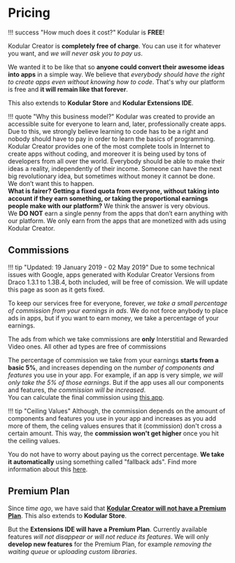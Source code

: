# Pricing

!!! success "How much does it cost?"
    Kodular is **FREE**!

Kodular Creator is **completely free of charge**. You can use it for whatever you want, and _we will never ask you to pay us_.

We wanted it to be like that so **anyone could convert their awesome ideas into apps** in a simple way. We believe that _everybody should have the right to create apps even without knowing how to code_. That's why our platform is free and **it will remain like that forever**.

This also extends to **Kodular Store** and **Kodular Extensions IDE**.

!!! quote "Why this business model?"
    Kodular was created to provide an accessible suite for everyone to learn and, later, professionally create apps. Due to this, we strongly believe learning to code has to be a right and nobody should have to pay in order to learn the basics of programming.  
    Kodular Creator provides one of the most complete tools in Internet to create apps without coding, and moreover it is being used by tons of developers from all over the world. Everybody should be able to make their ideas a reality, independently of their income. Someone can have the next big revolutionary idea, but sometimes without money it cannot be done.  
    We don’t want this to happen.  
    **What is fairer? Getting a fixed quota from everyone, without taking into account if they earn something, or taking the proportional earnings people make with our platform?** We think the answer is very obvious.  
    We **DO NOT** earn a single penny from the apps that don’t earn anything with our platform. We only earn from the apps that are monetized with ads using Kodular Creator.

## Commissions

!!! tip "Updated: 19 January 2019 - 02 May 2019"
    Due to some technical issues with Google, apps generated with Kodular Creator Versions from Draco 1.3.1 to 1.3B.4, both included, will be free of comission. We will update this page as soon as it gets fixed.

To keep our services free for everyone, forever, _we take a small percentage of commission from your earnings in ads_. We do not force anybody to place ads in apps, but if you want to earn money, we take a percentage of your earnings.

The ads from which we take commissions are **only** Interstitial and Rewarded Video ones. All other ad types are free of commissions

The percentage of commission we take from your earnings **starts from a basic 5%**, and increases depending on the _number of components and features_ you use in your app. For example, if an app is very simple, _we will only take the 5% of those earnings_. But if the app uses all our components and features, _the commission will be increased_.  
You can calculate the final commission using [this app](https://play.google.com/store/apps/details?id=io.kodular.commission).

!!! tip "Ceiling Values"
    Although, the commission depends on the amount of components and features you use in your app and increases as you add more of them, the celing values ensures that it (commission) don't cross a certain amount. This way, the **commission won't get higher** once you hit the ceiling values.

You do not have to worry about paying us the correct percentage. **We take it automatically** using something called "fallback ads". Find more information about this [here](https://community.kodular.io/t/new-commissions-system/27418/).

## Premium Plan

Since _time ago_, we have said that [**Kodular Creator will not have a Premium Plan**](https://community.kodular.io/t/premium-plan-nope/709). This also extends to **Kodular Store**.

But the **Extensions IDE will have a Premium Plan**. Currently available features _will not disappear or will not reduce its features_. We will only **develop new features** for the Premium Plan, for example _removing the waiting queue_ or _uploading custom libraries_.
